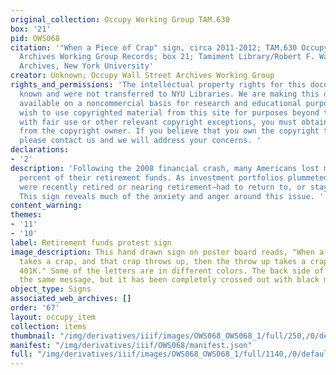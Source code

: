 ```yaml
---
original_collection: Occupy Working Group TAM.630
box: '21'
pid: OWS068
citation: '"When a Piece of Crap" sign, circa 2011-2012; TAM.630 Occupy Wall Street
  Archives Working Group Records; box 21; Tamiment Library/Robert F. Wagner Labor
  Archives, New York University'
creator: Unknown; Occupy Wall Street Archives Working Group
rights_and_permissions: 'The intellectual property rights for this document are not
  known and were not transferred to NYU Libraries. We are making this document publicly
  available on a noncommercial basis for research and educational purposes. If you
  wish to use copyrighted material from this site for purposes beyond those in accordance
  with fair use or other relevant copyright exceptions, you must obtain permission
  from the copyright owner. If you believe that you own the copyright to this document,
  please contact us and we will address your concerns. '
declarations:
- '2'
description: 'Following the 2008 financial crash, many Americans lost more than 20
  percent of their retirement funds. As investment portfolios plummeted, some workers—who
  were recently retired or nearing retirement—had to return to, or stay in, the workforce.
  This sign reveals much of the anxiety and anger around this issue. '
content_warning:
themes:
- '11'
- '10'
label: Retirement funds protest sign
image_description: This hand drawn sign on poster board reads, "When a piece of crap
  takes a crap, and that crap throws up, then the throw up takes a crap, that's a
  401K." Some of the letters are in different colors. The back side of the sign says
  the same message, but it has been completely crossed out with black marker.
object_type: Signs
associated_web_archives: []
order: '67'
layout: occupy_item
collection: items
thumbnail: "/img/derivatives/iiif/images/OWS068_OWS068_1/full/250,/0/default.jpg"
manifest: "/img/derivatives/iiif/OWS068/manifest.json"
full: "/img/derivatives/iiif/images/OWS068_OWS068_1/full/1140,/0/default.jpg"
---
```

